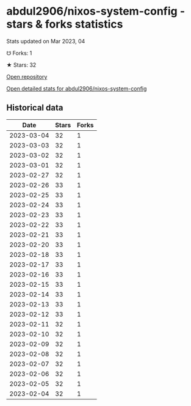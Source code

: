 # abdul2906/nixos-system-config - stars & forks statistics

Stats updated on Mar 2023, 04

☋ Forks: 1

★ Stars: 32

[Open repository](https://github.com/abdul2906/nixos-system-config)

[Open detailed stats for abdul2906/nixos-system-config](https://reviewgithub.com/rep/abdul2906/nixos-system-config)

## Historical data
| Date | Stars | Forks |
|------|-------|-------|
| 2023-03-04 | 32 | 1 | 
| 2023-03-03 | 32 | 1 | 
| 2023-03-02 | 32 | 1 | 
| 2023-03-01 | 32 | 1 | 
| 2023-02-27 | 32 | 1 | 
| 2023-02-26 | 33 | 1 | 
| 2023-02-25 | 33 | 1 | 
| 2023-02-24 | 33 | 1 | 
| 2023-02-23 | 33 | 1 | 
| 2023-02-22 | 33 | 1 | 
| 2023-02-21 | 33 | 1 | 
| 2023-02-20 | 33 | 1 | 
| 2023-02-18 | 33 | 1 | 
| 2023-02-17 | 33 | 1 | 
| 2023-02-16 | 33 | 1 | 
| 2023-02-15 | 33 | 1 | 
| 2023-02-14 | 33 | 1 | 
| 2023-02-13 | 33 | 1 | 
| 2023-02-12 | 33 | 1 | 
| 2023-02-11 | 32 | 1 | 
| 2023-02-10 | 32 | 1 | 
| 2023-02-09 | 32 | 1 | 
| 2023-02-08 | 32 | 1 | 
| 2023-02-07 | 32 | 1 | 
| 2023-02-06 | 32 | 1 | 
| 2023-02-05 | 32 | 1 | 
| 2023-02-04 | 32 | 1 | 

